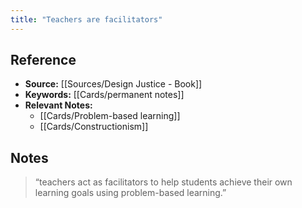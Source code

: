 ```yaml
---
title: "Teachers are facilitators"
---
```

## Reference
- **Source:** [[Sources/Design Justice - Book]]
- **Keywords:** [[Cards/permanent notes]]
- **Relevant Notes:** 
	- [[Cards/Problem-based learning]]
	- [[Cards/Constructionism]]
## Notes
> “teachers act as facilitators to help students achieve their own learning goals using problem-based learning.”